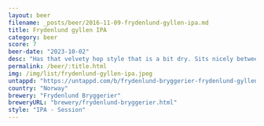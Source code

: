 ```yaml
---
layout: beer
filename: _posts/beer/2016-11-09-frydenlund-gyllen-ipa.md
title: Frydenlund gyllen IPA
category: beer
score: 7
beer-date: "2023-10-02"
desc: "Has that velvety hop style that is a bit dry. Sits nicely between easy drinking and flavourful"
permalink: /beer/:title.html
img: /img/list/frydenlund-gyllen-ipa.jpeg
untappd: "https://untappd.com/b/frydenlund-bryggerier-frydenlund-gyllen-ipa/5223650"
country: "Norway"
brewery: "Frydenlund Bryggerier"
breweryURL: "brewery/frydenlund-bryggerier.html"
style: "IPA - Session"
---
```

